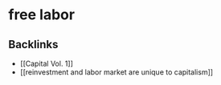 # free labor



## Backlinks

-   [[Capital Vol. 1]]
-   [[reinvestment and labor market are unique to capitalism]]
